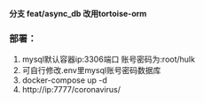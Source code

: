 #### 分支 feat/async_db 改用tortoise-orm
### 部署：
1. mysql默认容器ip:3306端口 账号密码为:root/hulk
2. 可自行修改.env里mysql账号密码数据库
3. docker-compose up -d
4. http://ip:7777/coronavirus/
